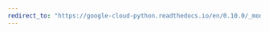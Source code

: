 ```yaml
---
redirect_to: "https://google-cloud-python.readthedocs.io/en/0.10.0/_modules/gcloud/credentials.html"
---
```

